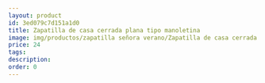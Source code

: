 ```yaml
---
layout: product
id: 3ed079c7d151a1d0
title: Zapatilla de casa cerrada plana tipo manoletina 
image: img/productos/zapatilla señora verano/Zapatilla de casa cerrada plana tipo manoletina =24.webp
price: 24
tags: 
description: 
order: 0
---
```

